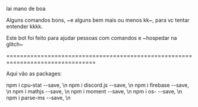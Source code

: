 ﻿Iai mano de boa
 
Alguns comandos bons, ~e alguns bem mais ou menos kk~, para vc tentar entender kkkk.

Este bot foi feito para ajudar pessoas com comandos e ~hospedar na glitch~

================================================================================

Aqui vão as packages:
                     
npm i cpu-stat --save, \n
npm i discord.js --save, \n
npm i firebase --save, \n
npm i mathjs --save, \n
npm i moment --save, \n
npm i os- --save, \n
npm i parse-ms --save, \n
                     
